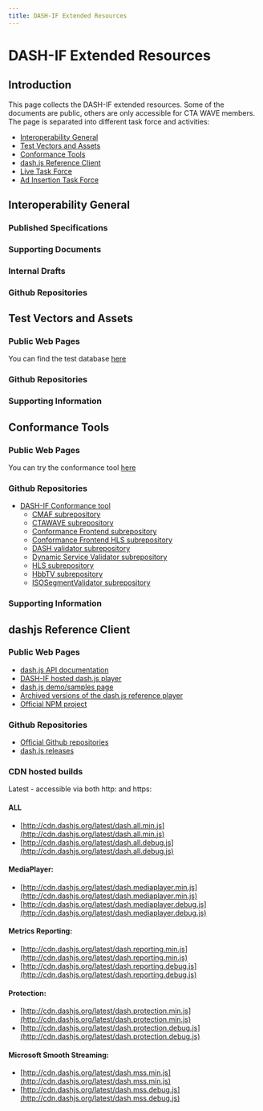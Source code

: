 ```yaml
---
title: DASH-IF Extended Resources
---
```


# DASH-IF Extended Resources

## Introduction
This page collects the DASH-IF extended resources. Some of the documents are public, others are only accessible for CTA WAVE members. The page is separated into different task force and activities:

* [Interoperability General](#interoperability-general)
* [Test Vectors and Assets](#test-vectors-and-assets)
* [Conformance Tools](#conformance-tools)
* [dash.js Reference Client](#dashjs-reference-client)
* [Live Task Force](#live-task-force)
* [Ad Insertion Task Force](#ad-insertion-task-force)

## Interoperability General

### Published Specifications 

### Supporting Documents

### Internal Drafts

### Github Repositories

## Test Vectors and Assets

### Public Web Pages 

You can find the test database [here](http://testassets.dashif.org/)

### Github Repositories

### Supporting Information

## Conformance Tools

### Public Web Pages 

You can try the conformance tool [here](http://conformance.dashif.org/)

### Github Repositories

* [DASH-IF Conformance tool](https://github.com/Dash-Industry-Forum/DASH-IF-Conformance)
  * [CMAF subrepository](https://github.com/Dash-Industry-Forum/CMAF)
  * [CTAWAVE subrepository](https://github.com/Dash-Industry-Forum/CTAWAVE)
  * [Conformance Frontend subrepository](https://github.com/Dash-Industry-Forum/Conformance-Frontend)
  * [Conformance Frontend HLS subrepository](https://github.com/Dash-Industry-Forum/Conformance-Frontend-HLS)
  * [DASH validator subrepository](https://github.com/Dash-Industry-Forum/DASH)
  * [Dynamic Service Validator subrepository](https://github.com/Dash-Industry-Forum/DynamicServiceValidator)
  * [HLS subrepository](https://github.com/Dash-Industry-Forum/HLS)
  * [HbbTV subrepository](https://github.com/Dash-Industry-Forum/HbbTV_DVB)
  * [ISOSegmentValidator subrepository](https://github.com/Dash-Industry-Forum/ISOSegmentValidator)

### Supporting Information

## dashjs Reference Client

### Public Web Pages
* [dash.js API documentation](http://cdn.dashjs.org/latest/jsdoc/index.html)
* [DASH-IF hosted dash.js player](http://reference.dashif.org/dash.js/latest/samples/dash-if-reference-player/index.html)
* [dash.js demo/samples page](http://reference.dashif.org/dash.js/latest/samples/)
* [Archived versions of the dash.js reference player](http://reference.dashif.org/dash.js/)
* [Official NPM project](https://www.npmjs.com/package/dashjs)

### Github Repositories
* [Official Github repositories](https://github.com/Dash-Industry-Forum/dash.js)
* [dash.js releases](https://github.com/Dash-Industry-Forum/dash.js/releases)

### CDN hosted builds
Latest - accessible via both http: and https:
#### ALL
* [http://cdn.dashjs.org/latest/dash.all.min.js](http://cdn.dashjs.org/latest/dash.all.min.js)
* [http://cdn.dashjs.org/latest/dash.all.debug.js](http://cdn.dashjs.org/latest/dash.all.debug.js)

#### MediaPlayer:
* [http://cdn.dashjs.org/latest/dash.mediaplayer.min.js](http://cdn.dashjs.org/latest/dash.mediaplayer.min.js)
* [http://cdn.dashjs.org/latest/dash.mediaplayer.debug.js](http://cdn.dashjs.org/latest/dash.mediaplayer.debug.js)

#### Metrics Reporting:
* [http://cdn.dashjs.org/latest/dash.reporting.min.js](http://cdn.dashjs.org/latest/dash.reporting.min.js)
* [http://cdn.dashjs.org/latest/dash.reporting.debug.js](http://cdn.dashjs.org/latest/dash.reporting.debug.js)

#### Protection:
* [http://cdn.dashjs.org/latest/dash.protection.min.js](http://cdn.dashjs.org/latest/dash.protection.min.js)
* [http://cdn.dashjs.org/latest/dash.protection.debug.js](http://cdn.dashjs.org/latest/dash.protection.debug.js)

#### Microsoft Smooth Streaming:
* [http://cdn.dashjs.org/latest/dash.mss.min.js](http://cdn.dashjs.org/latest/dash.mss.min.js)
* [http://cdn.dashjs.org/latest/dash.mss.debug.js](http://cdn.dashjs.org/latest/dash.mss.debug.js)
